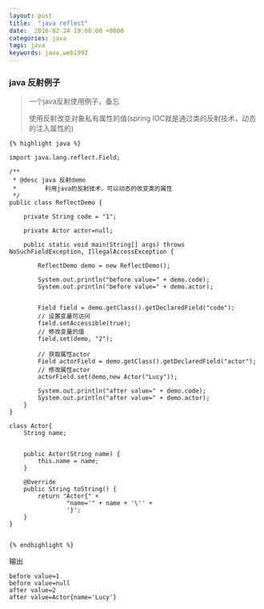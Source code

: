 ```yaml
---
layout: post
title:  "java reflect"
date:  2016-02-24 19:08:00 +0800
categories: java
tags: java
keywords: java,web1992
---
```


### java 反射例子
> 一个java反射使用例子，备忘
> 
> 使用反射改变对象私有属性的值(spring IOC就是通过类的反射技术，动态的注入属性的)

<!--more-->
	
	{% highlight java %}
	
	import java.lang.reflect.Field;

	/**
	 * @desc java 反射demo
	 *        利用java的反射技术，可以动态的改变类的属性
	 */
	public class ReflectDemo {

		private String code = "1";

		private Actor actor=null;

		public static void main(String[] args) throws NoSuchFieldException, IllegalAccessException {

			ReflectDemo demo = new ReflectDemo();

			System.out.println("before value=" + demo.code);
			System.out.println("before value=" + demo.actor);


			Field field = demo.getClass().getDeclaredField("code");
			// 设置变量可访问
			field.setAccessible(true);
			// 修改变量的值
			field.set(demo, "2");

			// 获取属性actor
			Field actorField = demo.getClass().getDeclaredField("actor");
			// 修改属性actor
			actorField.set(demo,new Actor("Lucy"));

			System.out.println("after value=" + demo.code);
			System.out.println("after value=" + demo.actor);
		}
	}

	class Actor{
		String name;


		public Actor(String name) {
			this.name = name;
		}

		@Override
		public String toString() {
			return "Actor{" +
					"name='" + name + '\'' +
					'}';
		}
	}
	
	   
	{% endhighlight %}
	
	
输出

	before value=1
	before value=null
	after value=2
	after value=Actor{name='Lucy'}
